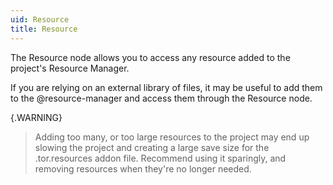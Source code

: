 ```yaml
---
uid: Resource
title: Resource
---
```


The Resource node allows you to access any resource added to the project's Resource Manager.

If you are relying on an external library of files, it may be useful to add them to the @resource-manager and access them through the Resource node.

{.WARNING}
> Adding too many, or too large resources to the project may end up slowing the project and creating a large save size for the .tor.resources addon file. Recommend using it sparingly, and removing resources when they're no longer needed.
